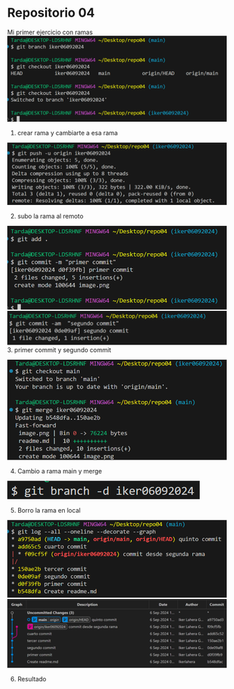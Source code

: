 # Repositorio 04

Mi primer ejercicio con ramas 
![alt text](image.png)
1. crear rama y cambiarte a esa rama

![alt text](image-4.png)

2. subo la rama al remoto

![alt text](image-1.png)
![alt text](image-2.png)
3. primer commit y segundo commit

![alt text](image-3.png)

4. Cambio a rama main y merge

![alt text](image-5.png)

5. Borro la rama en local

![alt text](image-6.png)
![alt text](image-7.png)

6. Resultado